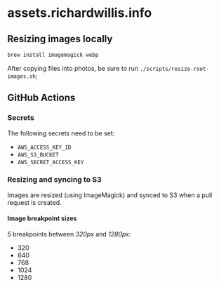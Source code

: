 # assets.richardwillis.info

## Resizing images locally

```sh
brew install imagemagick webp
```

After copying files into photos, be sure to run `./scripts/resize-root-images.sh`;

## GitHub Actions

### Secrets

The following secrets need to be set:

- `AWS_ACCESS_KEY_ID`
- `AWS_S3_BUCKET`
- `AWS_SECRET_ACCESS_KEY`

### Resizing and syncing to S3

Images are resized (using ImageMagick) and synced to S3 when a pull request is created.

#### Image breakpoint sizes

*5* breakpoints between *320px* and *1280px*:

- 320
- 640
- 768
- 1024
- 1280
